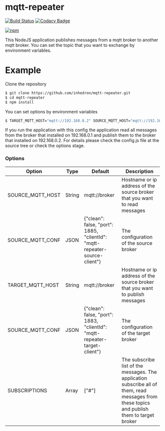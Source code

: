 # mqtt-repeater 

[![Build Status](https://travis-ci.com/maydemirx/mqtt-repeater.svg?branch=master)](https://travis-ci.com/maydemirx/mqtt-repeater) [![Codacy Badge](https://api.codacy.com/project/badge/Grade/0ae6a5415c684231a4befca6f0b0bbe0)](https://www.codacy.com/app/maydemirx/leaflet-tag-filter-button?utm_source=github.com&amp;utm_medium=referral&amp;utm_content=maydemirx/leaflet-tag-filter-button&amp;utm_campaign=Badge_Grade) 

[![npm](https://img.shields.io/npm/v/npm.svg)](https://www.npmjs.com/package/leaflet-tag-filter-button)



This NodeJS application publishes messages from a mqtt broker to another mqtt broker. You can set the topic that you want to exchange by environment variables.

Example
=======

Clone the repository
```bash
$ git clone https://github.com/inhedron/mqtt-repeater.git
$ cd mqtt-repeater
$ npm install
```

You can set options by environment variables
```bash
$ TARGET_MQTT_HOST="mqtt://192.168.0.2" SOURCE_MQTT_HOST="mqtt://192.168.0.1" node index.js
```

If you run the application with this config the application read all messages from the broker that installed on 192.168.0.1 and publish them to the broker that installed on 192.168.0.2. For details please check the config.js file at the source tree or check the options stage.

### Options

Option                 | Type          | Default              | Description
-----------------------|---------------|----------------------|----------------------------
SOURCE_MQTT_HOST | String | mqtt://broker | Hostname or ip address of the source broker that you want to read messages 
SOURCE_MQTT_CONF | JSON   | {"clean": false, "port": 1885, "clientId": "mqtt-repeater-source-client"} | The configuration of the source broker
TARGET_MQTT_HOST | String | mqtt://broker | Hostname or ip address of the source broker that you want to publish messages 
SOURCE_MQTT_CONF | JSON   | {"clean": false, "port": 1883, "clientId": "mqtt-repeater-target-client"} | The configuration of the target broker
SUBSCRIPTIONS    | Array  | ["#"] | The subscribe list of the messages. The application subscribe all of them, read messages from these topics and publish them to target broker
